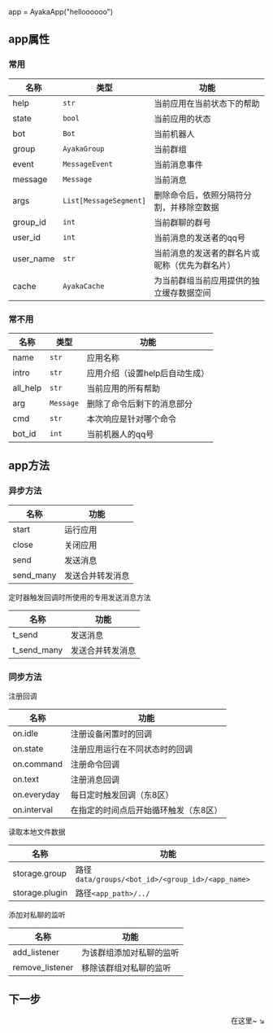 
app = AyakaApp("helloooooo")

## app属性

### 常用

| 名称      | 类型                   | 功能                                           |
| --------- | ---------------------- | ---------------------------------------------- |
| help      | `str`                  | 当前应用在当前状态下的帮助                     |
| state     | `bool`                 | 当前应用的状态                                 |
| bot       | `Bot`                  | 当前机器人                                     |
| group     | `AyakaGroup`           | 当前群组                                       |
| event     | `MessageEvent`         | 当前消息事件                                   |
| message   | `Message`              | 当前消息                                       |
| args      | `List[MessageSegment]` | 删除命令后，依照分隔符分割，并移除空数据       |
| group_id  | `int`                  | 当前群聊的群号                                 |
| user_id   | `int`                  | 当前消息的发送者的qq号                         |
| user_name | `str`                  | 当前消息的发送者的群名片或昵称（优先为群名片） |
| cache     | `AyakaCache`           | 为当前群组当前应用提供的独立缓存数据空间       |

### 常不用

| 名称     | 类型      | 功能                           |
| -------- | --------- | ------------------------------ |
| name     | `str`     | 应用名称                       |
| intro    | `str`     | 应用介绍（设置help后自动生成） |
| all_help | `str`     | 当前应用的所有帮助             |
| arg      | `Message` | 删除了命令后剩下的消息部分     |
| cmd      | `str`     | 本次响应是针对哪个命令         |
| bot_id   | `int`     | 当前机器人的qq号               |

## app方法

### 异步方法

| 名称      | 功能             |
| --------- | ---------------- |
| start     | 运行应用         |
| close     | 关闭应用         |
| send      | 发送消息         |
| send_many | 发送合并转发消息 |

定时器触发回调时所使用的专用发送消息方法

| 名称        | 功能             |
| ----------- | ---------------- |
| t_send      | 发送消息         |
| t_send_many | 发送合并转发消息 |

### 同步方法

注册回调

| 名称        | 功能                                  |
| ----------- | ------------------------------------- |
| on.idle     | 注册设备闲置时的回调                  |
| on.state    | 注册应用运行在不同状态时的回调        |
| on.command  | 注册命令回调                          |
| on.text     | 注册消息回调                          |
| on.everyday | 每日定时触发回调（东8区）             |
| on.interval | 在指定的时间点后开始循环触发（东8区） |

读取本地文件数据

| 名称           | 功能                                             |
| -------------- | ------------------------------------------------ |
| storage.group  | 路径`data/groups/<bot_id>/<group_id>/<app_name>` |
| storage.plugin | 路径`<app_path>/../`               |

添加对私聊的监听

| 名称            | 功能                     |
| --------------- | ------------------------ |
| add_listener    | 为该群组添加对私聊的监听 |
| remove_listener | 移除该群组对私聊的监听   |

## 下一步

<div align="right">
    在这里~ ↘
</div>
